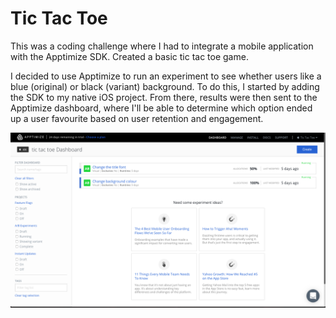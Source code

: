 # Tic Tac Toe

This was a coding challenge where I had to integrate a mobile application with the Apptimize SDK. Created a basic tic tac toe game. 

I decided to use Apptimize to run an experiment to see whether users like a blue (original) or black (variant) background. To do this, I started by adding the SDK to my native iOS project. From there, results were then sent to the Apptimize dashboard, where I'll be able to determine which option ended up a user favourite based on user retention and engagement. 

![Alt text](https://github.com/lucylow/Apptimize_tictactoe/blob/master/TicTacToe/Screenshots/Dashboard.png?raw=true "Title")



